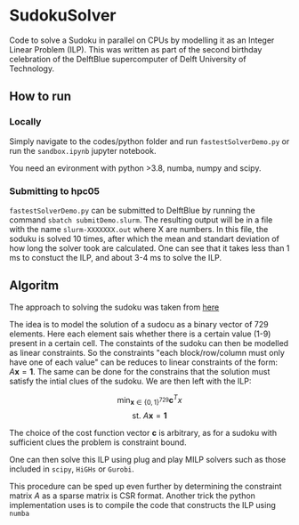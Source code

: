 # SudokuSolver
Code to solve a Sudoku in parallel on CPUs by modelling it as an Integer Linear Problem (ILP).
This was written as part of the second birthday celebration of the DelftBlue supercomputer of Delft University of Technology.

## How to run

### Locally

Simply navigate to the codes/python folder and run ```fastestSolverDemo.py``` or run the ```sandbox.ipynb``` jupyter notebook.

You need an evironment with python >3.8, numba, numpy and scipy. 

### Submitting to hpc05

```fastestSolverDemo.py``` can be submitted to DelftBlue by running the command ```sbatch submitDemo.slurm```. 
The resulting output will be in a file with the name ```slurm-XXXXXXX.out``` where X are numbers.
In this file, the soduku is solved 10 times, after which the mean and standart deviation of how long the solver took are calculated.
One can see that it takes less than 1 ms to constuct the ILP, and about 3-4 ms to solve the ILP. 

## Algoritm

The approach to solving the sudoku was taken from [here](https://www.mathworks.com/help/optim/ug/sudoku-puzzles-problem-based.html)

The idea is to model the solution of a sudocu as a binary vector of 729 elements. Here each element sais whether there is a certain value (1-9) present in a certain cell.
The constaints of the sudoku can then be modelled as linear constraints. So the constraints "each block/row/column must only have one of each value" can be reduces to linear constraints of the form:
$A \mathbf{x} = \mathbf{1}$. The same can be done for the constrains that the solution must satisfy the intial clues of the sudoku. We are then left with the ILP:

$$\min_{\mathbf{x} \in \{0,1\}^{729}} \mathbf{c}^T x$$
$$\text{st. } A\mathbf{x} = \mathbf{1}$$

The choice of the cost function vector $\mathbf{c}$ is arbitrary, as for a sudoku with sufficient clues the problem is constraint bound. 

One can then solve this ILP using plug and play MILP solvers such as those included in ```scipy```, ```HiGHs``` or ```Gurobi```.

This procedure can be sped up even further by determining the constraint matrix $A$ as a sparse matrix is CSR format. 
Another trick the python implementation uses is to compile the code that constructs the ILP using ```numba```

